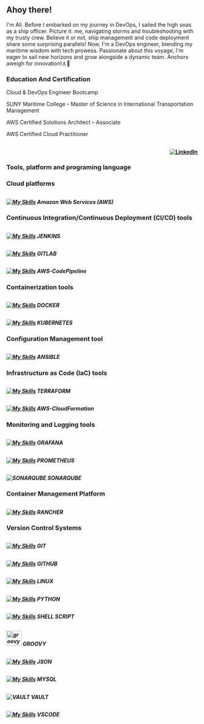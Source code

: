 <h2 align="left">Ahoy there!</h2>

<p align="left">I'm Ali. Before I embarked on my journey in DevOps, I sailed the high seas as a ship officer. Picture it: me, navigating storms and troubleshooting with my trusty crew. Believe it or not, ship management and code deployment share some surprising parallels! Now, I'm a DevOps engineer, blending my maritime wisdom with tech prowess. Passionate about this voyage, I'm eager to sail new horizons and grow alongside a dynamic team. Anchors aweigh for innovation!⚓🚀</p>

###
<h3 align="left"> Education And Certification </h3>
<p align="left"> </p>

<p align="left">Cloud & DevOps Engineer Bootcamp</p>
<p align="left">SUNY Maritime College  -  Master of Science in International Transportation Management</p>
<p align="left">AWS Certified Solutions Architect – Associate</p>
<p align="left">AWS Certified Cloud Practitioner</p>

## <h4 align="right"> [![LinkedIn](https://img.shields.io/badge/LinkedIn-%230077B5.svg?logo=linkedin&logoColor=white)](https://linkedin.com/in/https://www.linkedin.com/in/ali-kus/) </h4>
<p align="left"> </p>

###
<h3 align="left"> Tools, platform and programing language </h3>
<p align="left"> </p>
  
### <h3 align="left"> Cloud platforms </h3> 
## <h5 align="left"> [![My Skills](https://skillicons.dev/icons?i=aws)](https://skillicons.dev)  Amazon Web Services (AWS) </h5> 

### <h3 align="left"> Continuous Integration/Continuous Deployment (CI/CD) tools </h3> 
## <h5 align="left"> [![My Skills](https://skillicons.dev/icons?i=jenkins)](https://skillicons.dev) JENKINS </h5>
## <h5 align="left"> [![My Skills](https://skillicons.dev/icons?i=gitlab)](https://skillicons.dev) GITLAB </h5>
## <h5 align="left"> [![My Skills](https://skillicons.dev/icons?i=aws)](https://skillicons.dev) AWS-CodePipeline </h5>

### <h3 align="left"> Containerization tools </h3>
## <h5 align="left"> [![My Skills](https://skillicons.dev/icons?i=docker&perline=3)](https://skillicons.dev) DOCKER </h5> 
## <h5 align="left"> [![My Skills](https://skillicons.dev/icons?i=kubernetes&perline=3)](https://skillicons.dev) KUBERNETES </h5> 

### <h3 align="left"> Configuration Management tool </h3>
## <h5 align="left"> [![My Skills](https://skillicons.dev/icons?i=ansible)](https://skillicons.dev) ANSIBLE </h5> 

### <h3 align="left"> Infrastructure as Code (IaC) tools </h3>
## <h5 align="left"> [![My Skills](https://skillicons.dev/icons?i=terraform)](https://skillicons.dev) TERRAFORM </h5> 
## <h5 align="left"> [![My Skills](https://skillicons.dev/icons?i=aws)](https://skillicons.dev) AWS-CloudFormation </h5> 

### <h3 align="left"> Monitoring and Logging tools </h3>
## <h5 align="left"> [![My Skills](https://skillicons.dev/icons?i=grafana)](https://skillicons.dev) GRAFANA </h5> 
## <h5 align="left"> [![My Skills](https://skillicons.dev/icons?i=prometheus)](https://skillicons.dev) PROMETHEUS </h5>
## <h5 align="left"> ![SONARQUBE](https://img.shields.io/badge/sonarqube-4E9BCD.svg?style=for-the-badge&logo=sonarqube&logoColor=white&color=%234E9BCD) SONARQUBE </h5>

### <h3 align="left"> Container Management Platform </h3>
## <h5 align="left"> [![My Skills](https://skillicons.dev/icons?i=rancher)](https://skillicons.dev) RANCHER </h5> 

### <h3 align="left"> Version Control Systems </h3>
## <h5 align="left"> [![My Skills](https://skillicons.dev/icons?i=git)](https://skillicons.dev) GIT </h5> 
## <h5 align="left"> [![My Skills](https://skillicons.dev/icons?i=github)](https://skillicons.dev) GITHUB </h5>   
  
## <h5 align="left"> [![My Skills](https://skillicons.dev/icons?i=linux)](https://skillicons.dev) LINUX </h5> 
## <h5 align="left"> [![My Skills](https://skillicons.dev/icons?i=py )](https://skillicons.dev) PYTHON </h5> 
## <h5 align="left"> [![My Skills](https://skillicons.dev/icons?i=bash)](https://skillicons.dev) SHELL SCRIPT </h5> 
## <h5 align="left"> <img src="https://cdn.jsdelivr.net/gh/devicons/devicon/icons/groovy/groovy-original.svg" height="40" alt="groovy logo"  /> GROOVY </h5> 
## <h5 align="left"> [![My Skills](https://skillicons.dev/icons?i=js )](https://skillicons.dev) JSON </h5> 
## <h5 align="left"> [![My Skills](https://skillicons.dev/icons?i=mysql)](https://skillicons.dev) MYSQL </h5>
## <h5 align="left"> ![VAULT](https://img.shields.io/badge/vault-FFEC6E.svg?style=for-the-badge&logo=vault&logoColor=white&color=%23FFEC6E) VAULT </h5> 
## <h5 align="left"> [![My Skills](https://skillicons.dev/icons?i=vscode)](https://skillicons.dev) VSCODE </h5> 

